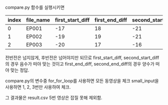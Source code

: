 compare.py 함수를 실행시키면


|index|file_name|first_start_diff|first_end_diff|second_start_diff|second_end_diff|time|
|------|--------|----------------|--------------|-----------------|---------------|----|
|0|EP001|-17|18|-21|21|18.1669867038726|
|1|EP002|-19|19|-21|16|13.8259286880493|
|2|EP003|-20|17|-16|16|19.1375622749328|


전반전은 넘지않게, 후반전은 넘어야지만 되므로
first_start_diff, second_start_diff의 경우 음수가 떠야 맞는 것이고
first_end_diff, second_end_diff의 경우 양수가 떠야 맞는 정답.


compare.py의 변수중 for_for_loop를 사용하면 모든 동영상을 체크
small_input을 사용하면 1, 2, 3번만 사용하여 체크.

그 결과물은 result.csv
5번 영상은 잡질 못해 제외함.
